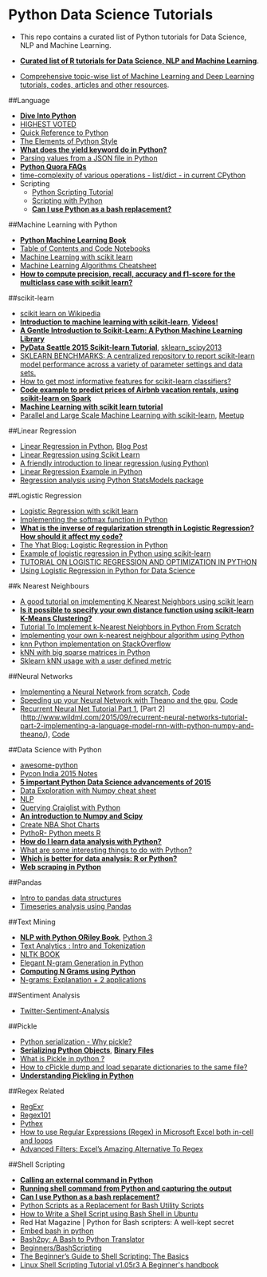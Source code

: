 # Python Data Science Tutorials 
- This repo contains a curated list of Python tutorials for Data Science, NLP and Machine Learning.

- [**Curated list of R tutorials for Data Science, NLP and Machine Learning**](https://github.com/ujjwalkarn/DataScienceR).

- [Comprehensive topic-wise list of Machine Learning and Deep Learning tutorials, codes, articles and other resources](https://github.com/ujjwalkarn/Machine-Learning-Tutorials/blob/master/README.md).

##Language
- [**Dive Into Python**](http://www.diveintopython.net/index.html)
- [HIGHEST VOTED](http://stackoverflow.com/questions/tagged/python?sort=votes&pageSize=50)
- [Quick Reference to Python](http://www.dataschool.io/python-quick-reference/)
- [The Elements of Python Style](https://github.com/amontalenti/elements-of-python-style)
- [**What does the yield keyword do in Python?**](http://stackoverflow.com/questions/231767/what-does-the-yield-keyword-do-in-python)
- [Parsing values from a JSON file in Python](http://stackoverflow.com/questions/2835559/parsing-values-from-a-json-file-in-python)
- [**Python Quora FAQs**](https://www.quora.com/topic/Python-programming-language-1)
- [time-complexity of various operations - list/dict - in current CPython](https://wiki.python.org/moin/TimeComplexity)
- Scripting
    - [Python Scripting Tutorial](http://www.dreamsyssoft.com/python-scripting-tutorial/intro-tutorial.php)
    - [Scripting with Python](https://www.schrodinger.com//AcrobatFile.php?type=supportdocs&type2=&ident=404)
    - [**Can I use Python as a bash replacement?**](http://stackoverflow.com/questions/209470/can-i-use-python-as-a-bash-replacement)

##Machine Learning with Python
- [**Python Machine Learning Book**](https://github.com/rasbt/python-machine-learning-book)
- [Table of Contents and Code Notebooks](https://github.com/rasbt/python-machine-learning-book/blob/master/README.md#table-of-contents-and-code-notebooks)
- [Machine Learning with scikit learn](http://www.dataschool.io/machine-learning-with-scikit-learn/)
- [Machine Learning Algorithms Cheatsheet](http://www.analyticsvidhya.com/blog/2015/09/full-cheatsheet-machine-learning-algorithms/)
- [**How to compute precision, recall, accuracy and f1-score for the multiclass case with scikit learn?**](http://stackoverflow.com/questions/31421413/how-to-compute-precision-recall-accuracy-and-f1-score-for-the-multiclass-case)

##scikit-learn
- [scikit learn on Wikipedia](https://en.wikipedia.org/wiki/Scikit-learn)
- [**Introduction to machine learning with scikit-learn**](https://github.com/justmarkham/scikit-learn-videos), [**Videos!**](http://blog.kaggle.com/author/kevin-markham/)
- [**A Gentle Introduction to Scikit-Learn: A Python Machine Learning Library**](http://machinelearningmastery.com/a-gentle-introduction-to-scikit-learn-a-python-machine-learning-library/)
- [**PyData Seattle 2015 Scikit-learn Tutorial**](https://github.com/jakevdp/sklearn_pydata2015), [sklearn_scipy2013](https://github.com/jakevdp/sklearn_scipy2013)
- [SKLEARN BENCHMARKS: A centralized repository to report scikit-learn model performance across a variety of parameter settings and data sets.](https://github.com/rhiever/sklearn-benchmarks)
- [How to get most informative features for scikit-learn classifiers?](http://stackoverflow.com/questions/11116697/how-to-get-most-informative-features-for-scikit-learn-classifiers)
- [**Code example to predict prices of Airbnb vacation rentals, using scikit-learn on Spark**](https://github.com/mapr-demos/spark-sklearn-airbnb-predict)
- [**Machine Learning with scikit learn tutorial**](http://amueller.github.io/sklearn_tutorial/)
- [Parallel and Large Scale Machine Learning with scikit-learn](https://speakerdeck.com/ogrisel/parallel-and-large-scale-machine-learning-with-scikit-learn), [Meetup](http://datasciencelondon.org/machine-learning-python-scikit-learn-ipython-dsldn-data-science-london-kaggle/)


##Linear Regression
- [Linear Regression in Python](http://nbviewer.ipython.org/github/justmarkham/DAT4/blob/master/notebooks/08_linear_regression.ipynb), [Blog Post](http://www.dataschool.io/linear-regression-in-python/)
- [Linear Regression using Scikit Learn](http://scikit-learn.org/stable/modules/generated/sklearn.linear_model.LinearRegression.html)
- [A friendly introduction to linear regression (using Python)](http://www.dataschool.io/linear-regression-in-python/)
- [Linear Regression Example in Python](http://scipy-cookbook.readthedocs.io/items/LinearRegression.html)
- [Regression analysis using Python StatsModels package](http://www.turingfinance.com/regression-analysis-using-python-statsmodels-and-quandl/)

##Logistic Regression
- [Logistic Regression with scikit learn](http://www.dataschool.io/logistic-regression-in-python-using-scikit-learn/)
- [Implementing the softmax function in Python](http://stackoverflow.com/questions/34968722/softmax-function-python)
- [**What is the inverse of regularization strength in Logistic Regression? How should it affect my code?**](http://stackoverflow.com/questions/22851316/what-is-the-inverse-of-regularization-strength-in-logistic-regression-how-shoul)
- [The Yhat Blog: Logistic Regression in Python](http://blog.yhat.com/posts/logistic-regression-and-python.html)
- [Example of logistic regression in Python using scikit-learn](http://www.dataschool.io/logistic-regression-in-python-using-scikit-learn/)
- [TUTORIAL ON LOGISTIC REGRESSION AND OPTIMIZATION IN PYTHON](https://learningwithdata.wordpress.com/2015/04/30/tutorial-on-logistic-regression-and-optimization-in-python/)
- [Using Logistic Regression in Python for Data Science](http://www.dummies.com/how-to/content/using-logistic-regression-in-python-for-data-scien.html)

##k Nearest Neighbours
- [A good tutorial on implementing K Nearest Neighbors using scikit learn](http://scikit-learn.org/stable/modules/neighbors.html)
- [**Is it possible to specify your own distance function using scikit-learn K-Means Clustering?**](http://stackoverflow.com/questions/5529625/is-it-possible-to-specify-your-own-distance-function-using-scikit-learn-k-means)
- [Tutorial To Implement k-Nearest Neighbors in Python From Scratch](http://machinelearningmastery.com/tutorial-to-implement-k-nearest-neighbors-in-python-from-scratch/)
- [Implementing your own k-nearest neighbour algorithm using Python](https://blog.cambridgecoding.com/2016/01/16/machine-learning-under-the-hood-writing-your-own-k-nearest-neighbour-algorithm/)
- [knn Python implementation on StackOverflow](http://stackoverflow.com/questions/5565935/k-nearest-neighbour-in-python)
- [kNN with big sparse matrices in Python](http://stackoverflow.com/questions/20333092/knn-with-big-sparse-matrices-in-python)
- [Sklearn kNN usage with a user defined metric](http://stackoverflow.com/questions/21052509/sklearn-knn-usage-with-a-user-defined-metric)



##Neural Networks
- [Implementing a Neural Network from scratch](http://www.wildml.com/2015/09/implementing-a-neural-network-from-scratch/), [Code](https://github.com/dennybritz/nn-from-scratch)
- [Speeding up your Neural Network with Theano and the gpu](http://www.wildml.com/2015/09/speeding-up-your-neural-network-with-theano-and-the-gpu/), [Code](https://github.com/dennybritz/nn-theano)
- [Recurrent Neural Net Tutorial Part 1](http://www.wildml.com/2015/09/recurrent-neural-networks-tutorial-part-1-introduction-to-rnns/), [Part 2] (http://www.wildml.com/2015/09/recurrent-neural-networks-tutorial-part-2-implementing-a-language-model-rnn-with-python-numpy-and-theano/), [Code](https://github.com/dennybritz/rnn-tutorial-rnnlm/)


##Data Science with Python
- [awesome-python](https://github.com/vinta/awesome-python)
- [Pycon India 2015 Notes](http://www.analyticsvidhya.com/blog/2015/10/notes-impressions-experience-excitement-pycon-india-2015/)
- [**5 important Python Data Science advancements of 2015**](https://medium.com/@elgehelge/the-5-most-important-python-data-science-advancements-of-2015-a136482da89b#.sp2c1la9z)
- [Data Exploration with Numpy cheat sheet](http://www.analyticsvidhya.com/blog/2015/07/11-steps-perform-data-analysis-pandas-python)
- [NLP](http://www.datasciencecentral.com/profiles/blogs/python-nlp-tools)
- [Querying Craiglist with Python](http://chrisholdgraf.com/querying-craigslist-with-python/?imm_mid=0d8940&cmp=em-data-na-na-newsltr_20150916)
- [**An introduction to Numpy and Scipy**](http://www.engr.ucsb.edu/~shell/che210d/numpy.pdf)
- [Create NBA Shot Charts](http://savvastjortjoglou.com/nba-shot-sharts.html)
- [PythoR- Python meets R](http://nipunbatra.github.io/2016/01/pythor/)
- [**How do I learn data analysis with Python?**](https://www.quora.com/How-do-I-learn-data-analysis-with-Python?redirected_qid=2464720)
- [What are some interesting things to do with Python?](https://www.quora.com/Python-programming-language-What-are-some-interesting-things-to-do-with-Python?redirected_qid=2324227)
- [**Which is better for data analysis: R or Python?**](https://www.quora.com/Which-is-better-for-data-analysis-R-or-Python)
- [**Web scraping in Python**](https://github.com/ujjwalkarn/Web-Scraping)

##Pandas
- [Intro to pandas data structures](http://www.gregreda.com/2013/10/26/intro-to-pandas-data-structures/)
- [Timeseries analysis using Pandas](http://nbviewer.jupyter.org/github/twiecki/financial-analysis-python-tutorial/blob/master/1.%20Pandas%20Basics.ipynb)


##Text Mining
- [**NLP with Python ORiley Book**](http://www.nltk.org/book_1ed/), [Python 3](http://www.nltk.org/book/)
- [Text Analytics : Intro and Tokenization](http://a4analytics.blogspot.sg/2015/03/text-mining-post-1.html)
- [NLTK BOOK](http://www.nltk.org/book/ch01.html)
- [Elegant N-gram Generation in Python](http://locallyoptimal.com/blog/2013/01/20/elegant-n-gram-generation-in-python/)
- [**Computing N Grams using Python**](http://stackoverflow.com/questions/13423919/computing-n-grams-using-python)
- [N-grams: Explanation + 2 applications](http://stackoverflow.com/questions/1032288/n-grams-explanation-2-applications)

##Sentiment Analysis
- [Twitter-Sentiment-Analysis](https://github.com/ujjwalkarn/Twitter-Sentiment-Analysis)


##Pickle
- [Python serialization - Why pickle?](http://stackoverflow.com/questions/8968884/python-serialization-why-pickle)
- [**Serializing Python Objects**](http://www.diveinto.org/python3/serializing.html), [**Binary Files**](http://www.diveinto.org/python3/files.html#binary)
- [What is Pickle in python ?](https://pythontips.com/2013/08/02/what-is-pickle-in-python/)
- [How to cPickle dump and load separate dictionaries to the same file?](http://stackoverflow.com/questions/11641493/how-to-cpickle-dump-and-load-separate-dictionaries-to-the-same-file)
- [**Understanding Pickling in Python**](http://stackoverflow.com/questions/7501947/understanding-pickling-in-python)


##Regex Related
- [RegExr](http://regexr.com/)
- [Regex101](https://regex101.com/)
- [Pythex](http://pythex.org/)
- [How to use Regular Expressions (Regex) in Microsoft Excel both in-cell and loops](http://stackoverflow.com/questions/22542834/how-to-use-regular-expressions-regex-in-microsoft-excel-both-in-cell-and-loops)
- [Advanced Filters: Excel’s Amazing Alternative To Regex](http://searchengineland.com/advanced-filters-excels-amazing-alternative-to-regex-143680)

##Shell Scripting
- [**Calling an external command in Python**](http://stackoverflow.com/questions/89228/calling-an-external-command-in-python)
- [**Running shell command from Python and capturing the output**](http://stackoverflow.com/questions/4760215/running-shell-command-from-python-and-capturing-the-output)
- [**Can I use Python as a bash replacement?**](http://stackoverflow.com/questions/209470/can-i-use-python-as-a-bash-replacement)
- [Python Scripts as a Replacement for Bash Utility Scripts](http://www.linuxjournal.com/content/python-scripts-replacement-bash-utility-scripts)
- [How to Write a Shell Script using Bash Shell in Ubuntu](https://www.youtube.com/watch?v=He-5BpUGSag)
- Red Hat Magazine | Python for Bash scripters: A well-kept secret
- [Embed bash in python](http://stackoverflow.com/questions/2651874/embed-bash-in-python)
- [Bash2py: A Bash to Python Translator](https://cs.uwaterloo.ca/~ijdavis/bash2py-final.pdf)
- [Beginners/BashScripting](https://help.ubuntu.com/community/Beginners/BashScripting)
- [The Beginner’s Guide to Shell Scripting: The Basics](http://www.howtogeek.com/67469/the-beginners-guide-to-shell-scripting-the-basics/)
- [Linux Shell Scripting Tutorial v1.05r3 A Beginner's handbook](http://www.freeos.com/guides/lsst/)
